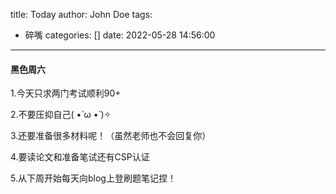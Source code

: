 title: Today
author: John Doe
tags:
  - 碎嘴
categories: []
date: 2022-05-28 14:56:00
---
#### 黑色周六

1.今天只求两门考试顺利90+

2.不要压抑自己( •̀ ω •́ )✧

3.还要准备很多材料呢！（虽然老师也不会回复你）

4.要读论文和准备笔试还有CSP认证

5.从下周开始每天向blog上登刷题笔记捏！